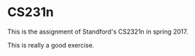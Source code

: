 # CS231n

This is the assignment of Standford's CS2321n in spring 2017.

This is really a good exercise.